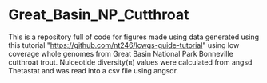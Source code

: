 # Great_Basin_NP_Cutthroat
This is a repository full of code for figures made using data generated using this tutorial "https://github.com/nt246/lcwgs-guide-tutorial" using low coverage whole genomes from Great Basin National Park Bonneville cutthroat trout. Nulceotide diversity(π) values were calculated from angsd Thetastat and was read into a csv file using angsdr.
